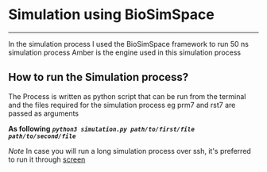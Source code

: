 # Simulation using BioSimSpace
---
In the simulation process I used the BioSimSpace framework to run 50 ns simulation process
Amber is the engine used in this simulation process

## How to run the Simulation process?
The Process is written as python script that can be run from the terminal and the files required for the simulation process eg prm7 and rst7 are passed as arguments

**As following**
***`python3 simulation.py path/to/first/file path/to/second/file`***

 *Note*
 In case you will run a long simulation process over ssh, it's preferred to run it through [screen](https://blog.knoldus.com/screen-command-in-linux/)
